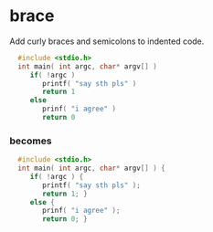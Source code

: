 # brace
Add curly braces and semicolons to indented code.

```c
  #include <stdio.h>
  int main( int argc, char* argv[] )
     if( !argc )
        printf( "say sth pls" )
        return 1
     else
        prinf( "i agree" )
        return 0
```
### becomes
```c
  #include <stdio.h>
  int main( int argc, char* argv[] ) {
     if( !argc ) {
        printf( "say sth pls" );
        return 1; }
     else {
        prinf( "i agree" );
        return 0; }
```
